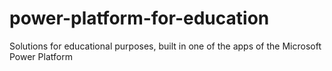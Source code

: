 # power-platform-for-education
Solutions for educational purposes, built in one of the apps of the Microsoft Power Platform
